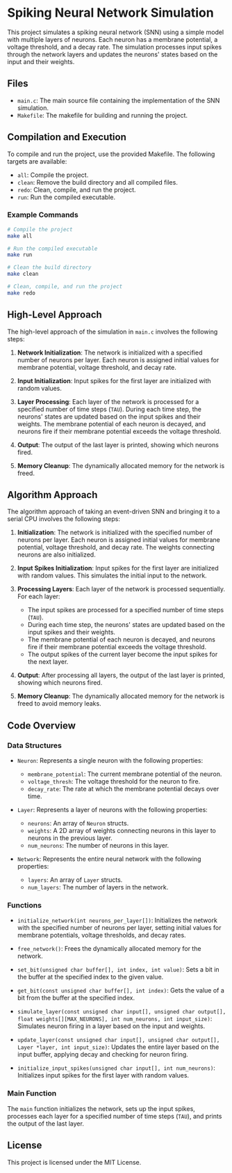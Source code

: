 # Spiking Neural Network Simulation

This project simulates a spiking neural network (SNN) using a simple model with multiple layers of neurons. Each neuron has a membrane potential, a voltage threshold, and a decay rate. The simulation processes input spikes through the network layers and updates the neurons' states based on the input and their weights.

## Files

- `main.c`: The main source file containing the implementation of the SNN simulation.
- `Makefile`: The makefile for building and running the project.

## Compilation and Execution

To compile and run the project, use the provided Makefile. The following targets are available:

- `all`: Compile the project.
- `clean`: Remove the build directory and all compiled files.
- `redo`: Clean, compile, and run the project.
- `run`: Run the compiled executable.

### Example Commands

```sh
# Compile the project
make all

# Run the compiled executable
make run

# Clean the build directory
make clean

# Clean, compile, and run the project
make redo
```

## High-Level Approach

The high-level approach of the simulation in `main.c` involves the following steps:

1. **Network Initialization**: The network is initialized with a specified number of neurons per layer. Each neuron is assigned initial values for membrane potential, voltage threshold, and decay rate.

2. **Input Initialization**: Input spikes for the first layer are initialized with random values.

3. **Layer Processing**: Each layer of the network is processed for a specified number of time steps (`TAU`). During each time step, the neurons' states are updated based on the input spikes and their weights. The membrane potential of each neuron is decayed, and neurons fire if their membrane potential exceeds the voltage threshold.

4. **Output**: The output of the last layer is printed, showing which neurons fired.

5. **Memory Cleanup**: The dynamically allocated memory for the network is freed.

## Algorithm Approach

The algorithm approach of taking an event-driven SNN and bringing it to a serial CPU involves the following steps:

1. **Initialization**: The network is initialized with the specified number of neurons per layer. Each neuron is assigned initial values for membrane potential, voltage threshold, and decay rate. The weights connecting neurons are also initialized.

2. **Input Spikes Initialization**: Input spikes for the first layer are initialized with random values. This simulates the initial input to the network.

3. **Processing Layers**: Each layer of the network is processed sequentially. For each layer:
   - The input spikes are processed for a specified number of time steps (`TAU`).
   - During each time step, the neurons' states are updated based on the input spikes and their weights.
   - The membrane potential of each neuron is decayed, and neurons fire if their membrane potential exceeds the voltage threshold.
   - The output spikes of the current layer become the input spikes for the next layer.

4. **Output**: After processing all layers, the output of the last layer is printed, showing which neurons fired.

5. **Memory Cleanup**: The dynamically allocated memory for the network is freed to avoid memory leaks.

## Code Overview

### Data Structures

- `Neuron`: Represents a single neuron with the following properties:
  - `membrane_potential`: The current membrane potential of the neuron.
  - `voltage_thresh`: The voltage threshold for the neuron to fire.
  - `decay_rate`: The rate at which the membrane potential decays over time.

- `Layer`: Represents a layer of neurons with the following properties:
  - `neurons`: An array of `Neuron` structs.
  - `weights`: A 2D array of weights connecting neurons in this layer to neurons in the previous layer.
  - `num_neurons`: The number of neurons in this layer.

- `Network`: Represents the entire neural network with the following properties:
  - `layers`: An array of `Layer` structs.
  - `num_layers`: The number of layers in the network.

### Functions

- `initialize_network(int neurons_per_layer[])`: Initializes the network with the specified number of neurons per layer, setting initial values for membrane potentials, voltage thresholds, and decay rates.

- `free_network()`: Frees the dynamically allocated memory for the network.

- `set_bit(unsigned char buffer[], int index, int value)`: Sets a bit in the buffer at the specified index to the given value.

- `get_bit(const unsigned char buffer[], int index)`: Gets the value of a bit from the buffer at the specified index.

- `simulate_layer(const unsigned char input[], unsigned char output[], float weights[][MAX_NEURONS], int num_neurons, int input_size)`: Simulates neuron firing in a layer based on the input and weights.

- `update_layer(const unsigned char input[], unsigned char output[], Layer *layer, int input_size)`: Updates the entire layer based on the input buffer, applying decay and checking for neuron firing.

- `initialize_input_spikes(unsigned char input[], int num_neurons)`: Initializes input spikes for the first layer with random values.

### Main Function

The `main` function initializes the network, sets up the input spikes, processes each layer for a specified number of time steps (`TAU`), and prints the output of the last layer.

## License

This project is licensed under the MIT License.